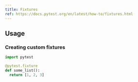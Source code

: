 ```yaml
---
title: Fixtures
ref: https://docs.pytest.org/en/latest/how-to/fixtures.html
---
```


## Usage

### Creating custom fixtures

```python
import pytest

@pytest.fixture
def some_list():
  return [1, 2, 3]
```
